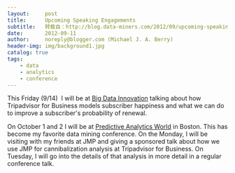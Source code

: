 ```yaml
---
layout:     post
title:      Upcoming Speaking Engagements
subtitle:   转载自：http://blog.data-miners.com/2012/09/upcoming-speaking-engagements.html
date:       2012-09-11
author:     noreply@blogger.com (Michael J. A. Berry)
header-img: img/background1.jpg
catalog: true
tags:
    - data
    - analytics
    - conference
---
```


This Friday (9/14)  I will be at [Big Data Innovation](http://analytics.theiegroup.com/bigdata-boston) talking about how Tripadvisor for Business models subscriber happiness and what we can do to improve a subscriber's probability of renewal.

On October 1 and 2 I will be at [Predictive Analytics World](http://www.predictiveanalyticsworld.com/boston/2012) in Boston. This has become my favorite data mining conference. On the Monday, I will be visiting with my friends at JMP and giving a sponsored talk about how we use JMP for cannibalization analysis at Tripadvisor for Business. On Tuesday, I will go into the details of that analysis in more detail in a regular conference talk.









 
